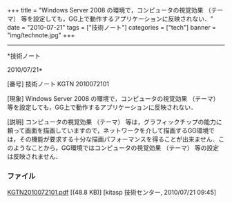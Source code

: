 ﻿+++
title = "Windows Server 2008 の環境で，コンピュータの視覚効果 （テーマ） 等を設定しても，GG上で動作するアプリケーションに反映されない．"
date = "2010-07-21"
tags = ["技術ノート"]
categories = ["tech"]
banner = "img/technote.jpg"
+++

-----------------------------------------------------------------------------------------------------------------------------

*技術ノート

2010/07/21*


[番号]
技術ノート KGTN 2010072101

[現象]
Windows Server 2008 の環境で，コンピュータの視覚効果 （テーマ）
等を設定しても，GG上で動作するアプリケーションに反映されない．

[説明]
コンピュータの視覚効果 （テーマ）
等は，グラフィックチップの能力に頼って画面を描画していますので，ネットワークを介して描画するGG環境では，その機能が要求する十分な描画パフォーマンスを得ることが出来ません．このようなことから，GG環境ではコンピュータの視覚効果
（テーマ） 等の設定は反映されません．


### ファイル

 
 


[KGTN2010072101.pdf](http://techreport.kitasp.net/attachments/download/231/KGTN2010072101.pdf)
 [(48.8 KB)] [kitasp 技術センター, 2010/07/21
09:45]


 


 

